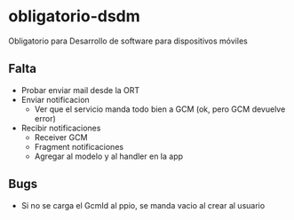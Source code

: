 obligatorio-dsdm
================

Obligatorio para Desarrollo de software para dispositivos móviles

## Falta
- Probar enviar mail desde la ORT
- Enviar notificacion
  - Ver que el servicio manda todo bien a GCM (ok, pero GCM devuelve error)
- Recibir notificaciones
  - Receiver GCM
  - Fragment notificaciones
  - Agregar al modelo y al handler en la app

## Bugs
- Si no se carga el GcmId al ppio, se manda vacio al crear al usuario

